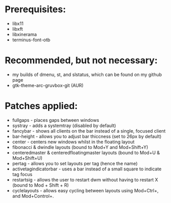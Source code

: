 # Prerequisites:
* libx11
* libxft
* libxinerama
* terminus-font-otb

# Recommended, but not necessary:
* my builds of dmenu, st, and slstatus, which can be found on my github page
* gtk-theme-arc-gruvbox-git (AUR)

# Patches applied:
* fullgaps - places gaps between windows
* systray - adds a systemtray (disabled by default)
* fancybar - shows all clients on the bar instead of a single, focused client
* bar-height - allows you to adjust bar thiccness (set to 26px by default)
* center - centers new windows whilst in the floating layout
* fibonacci & dwindle layouts (bound to Mod+Y and Mod+Shift+Y)
* centeredmaster & centeredfloatingmaster layouts (bound to Mod+U & Mod+Shift+U)
* pertag - allows you to set layouts per tag (hence the name)
* activetagindicatorbar - uses a bar instead of a small square to indicate tag focus
* restartsig - allows the user to restart dwm without having to restart X (bound to Mod + Shift + R)
* cyclelayouts - allows easy cycling between layouts using Mod+Ctrl+, and Mod+Control+.
